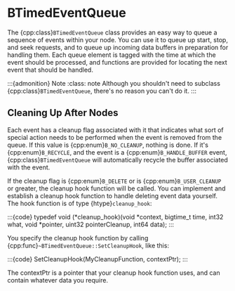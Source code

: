 # BTimedEventQueue

The {cpp:class}`BTimedEventQueue` class provides an easy way to queue a
sequence of events within your node. You can use it to queue up start,
stop, and seek requests, and to queue up incoming data buffers in
preparation for handling them. Each queue element is tagged with the time
at which the event should be processed, and functions are provided for
locating the next event that should be handled.

:::{admonition} Note
:class: note
Although you shouldn't need to subclass {cpp:class}`BTimedEventQueue`,
there's no reason you can't do it.
:::

## Cleaning Up After Nodes

Each event has a cleanup flag associated with it that indicates what sort
of special action needs to be performed when the event is removed from the
queue. If this value is {cpp:enum}`B_NO_CLEANUP`, nothing is done. If it's
{cpp:enum}`B_RECYCLE`, and the event is a {cpp:enum}`B_HANDLE_BUFFER`
event, {cpp:class}`BTimedEventQueue` will automatically recycle the buffer
associated with the event.

If the cleanup flag is {cpp:enum}`B_DELETE` or is
{cpp:enum}`B_USER_CLEANUP` or greater, the cleanup hook function will be
called. You can implement and establish a cleanup hook function to handle
deleting event data yourself. The hook function is of type
{htype}`cleanup_hook`:

:::{code}
typedef void (*cleanup_hook)(void *context, bigtime_t time, int32 what,
         void *pointer, uint32 pointerCleanup, int64 data);
:::

You specify the cleanup hook function by calling
{cpp:func}`~BTimedEventQueue::SetCleanupHook`, like this:

:::{code}
SetCleanupHook(MyCleanupFunction, contextPtr);
:::

The contextPtr is a pointer that your cleanup hook function uses, and can
contain whatever data you require.
